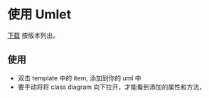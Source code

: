 # 使用 Umlet

[下载](http://www.umlet.com/changes.htm) 按版本列出。

##  使用

* 双击 template 中的 item, 添加到你的 uml 中
* 要手动将将 class diagram 向下拉开，才能看到添加的属性和方法，
